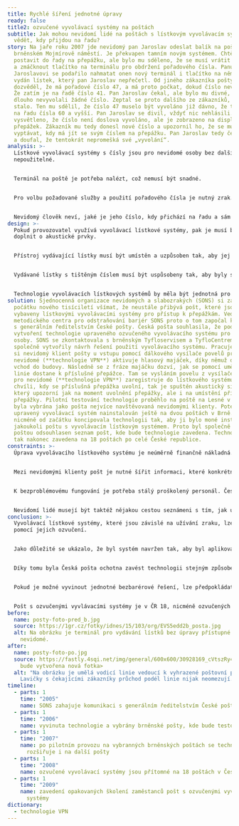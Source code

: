 ```yaml
---
title: Rychlé šíření jednotné úpravy
ready: false
title2: ozvučené vyvolávací systémy na poštách
subtitle: Jak mohou nevidomí lidé na poštách s lístkovým vyvolávacím systémem
  vědět, kdy přijdou na řadu?
story: Na jaře roku 2007 jde nevidomý pan Jaroslav odeslat balík na poštu na
  brněnském Mojmírově náměstí. Je překvapen tamním novým systémem. Chtěl se
  postavit do řady na přepážku, ale bylo mu sděleno, že se musí vrátit ke vchodu
  a zmáčknout tlačítko na terminálu pro obdržení pořadového čísla. Panu
  Jaroslavovi se podařilo nahmatat onen nový terminál i tlačítko na něm. Byl mu
  vydán lístek, který pan Jaroslav nepřečetl. Od jiného zákazníka pošty se
  dozvěděl, že má pořadové číslo 47, a má proto počkat, dokud číslo nevyvolají.
  Že zatím je na řadě číslo 41. Pan Jaroslav čekal, ale bylo mu divné, že tak
  dlouho nevyvolali žádné číslo. Zeptal se proto dalšího ze zákazníků, co se
  stalo. Ten mu sdělil, že číslo 47 muselo být vyvoláno již dávno, že teď jdou
  na řadu čísla 60 a vyšší. Pan Jaroslav se divil, vždyť nic nehlásili. Bylo mu
  vysvětleno, že číslo není doslova vyvoláno, ale je zobrazeno na displeji u
  přepážek. Zákazník mu tedy donesl nové číslo a upozornil ho, že se musí
  vyptávat, kdy má jít se svým číslem na přepážku. Pan Jaroslav tedy čekal znovu
  a doufal, že tentokrát nepromešká své „vyvolání“.
analysis: >-
  Lístkové vyvolávací systémy s čísly jsou pro nevidomé osoby bez dalších úprav
  nepoužitelné.


  Terminál na poště je potřeba nalézt, což nemusí být snadné.


  Pro volbu požadované služby a použití pořadového čísla je nutný zrak. Samotné vyvolávání pořadí vyžaduje opět zrak.


  Nevidomý člověk neví, jaké je jeho číslo, kdy přichází na řadu a sám nedokáže najít ani příslušnou přepážku.
design: >-
  Pokud provozovatel využívá vyvolávací lístkové systémy, pak je musí být
  doplnit o akustické prvky.


  Přístroj vydávající lístky musí být umístěn a uzpůsoben tak, aby jej mohli nalézt a použít i nevidomí klienti.


  Vydávané lístky s tištěným číslem musí být uspůsobeny tak, aby byly srozumitelné i pro nevidomé klienty.


  Technologie vyvolávacích lístkových systémů by měla být jednotná pro co největší počet pošt.
solution: Sjednocenná organizace nevidomých a slabozrakých (SONS) si začala na
  počátku nového tisíciletí všímat, že neustále přibývá pošt, které jsou
  vybaveny lístkovými vyvolávacími systémy pro přístup k přepážkám. Vedoucí
  metodického centra pro odstraňování bariér SONS proto o tom započal komunikaci
  s generálním ředitelstvím České pošty. Česká pošta souhlasila, že podpoří
  vytvoření technologie upraveného ozvučeného vyvolávacího systému pro nevidomé
  osoby. SONS se zkontaktovala s brněnským Tyfloservisem a TyfloCentrem a
  společně vytvořily návrh řešení použití vyvolávacího systému. Pracuje tak, že
  si nevidomý klient pošty u vstupu pomocí dálkového vysílače povelů pro
  nevidomé (**technologie VPN**) aktivuje hlasový majáček, díky němuž dohledá
  vchod do budovy. Následně se z fráze majáčku dozví, jak se pomocí umělé vodicí
  linie dostane k příslušné přepážce. Tam se vysláním povelu z vysílače povelů
  pro nevidomé (**technologie VPN**) zaregistruje do lístkového systému. Ve
  chvíli, kdy se příslušná přepážka uvolní, tak je spuštěn akustický signál,
  který upozorní jak na moment uvolnění přepážky, ale i na umístění příslušné
  přepážky. Pilotní testování technologie proběhlo na poště na Lesné v Brně. Ta
  byla vybrána jako pošta nejvíce navštěvovaná nevidomými klienty. Poté byl
  upravený vyvolávací systém nainstalován ještě na dvou poštách v Brně. SONS
  nicméně od začátku koncipovala technologii tak, aby ji bylo moné instalovat na
  jakoukoli poštu s vyvolávacím lístkovým systémem. Proto byl společně s Českou
  poštou odsouhlasen seznam pošt, kde bude technologie zavedena. Technologie je
  tak nakonec zavedena na 18 poštách po celé České republice.
constraints: >-
  Úprava vyvolávacího lístkového systému je neúměrně finančně nákladná.


  Mezi nevidomými klienty pošt je nutné šířit informaci, které konkrétní pošty disponují touto úpravou.


  K bezproblémovému fungování je potřeba stálý proškolený personál. Česká pošta má poměrně velkou fluktuaci zaměstnanců


  Nevidomí lidé musejí být taktéž nějakou cestou seznámeni s tím, jak upravený vyvolávací systém využívat.
conclusion: >-
  Vyvolávací lístkové systémy, které jsou závislé na užívání zraku, lze upravit
  pomocí jejich ozvučení.


  Jako důležité se ukázalo, že byl systém navržen tak, aby byl aplikovatelný v celé České republice.


  Díky tomu byla Česká pošta ochotna zavést technologii stejným způsobem na více svých pobočkách.


  Pokud je možné vyvinout jednotné bezbarérové řešení, lze předpokládat jeho snadnější rozšíření na více podobných míst.


  Pošt s ozvučenými vyvlávacími systémy je v ČR 18, nicméně ozvučených pošt (s hlasovým majáčkem) bez lístkového vyvolávacího systému je téměř 400.
before:
  name: posty-foto-pred_b.jpg
  source: https://1gr.cz/fotky/idnes/15/103/org/EVS5edd2b_posta.jpg
  alt: Na obrázku je terminál pro vydávání lístků bez úpravy přístupné pro osoby
    nevidomé.
after:
  name: posty-foto-po.jpg
  source: https://fastly.4sqi.net/img/general/600x600/30928169_cVtszRy4cTEeATTiFryPxhgvOHAm9ND966eDjcNn7oM.jpg    <dočasné,
    bude vytvořena nová fotka>
  alt: "Na obrázku je umělá vodicí linie vedoucí k vyhrazené poštovní přepážce.
    Lavičky s čekajícími zákazníky průchod podél linie nijak neomezují. "
timeline:
  - parts: 1
    time: "2005"
    name: SONS zahajuje komunikaci s generálním ředitelstvím České pošty
  - parts: 1
    time: "2006"
    name: vyvinuta technologie a vybrány brněnské pošty, kde bude testována
  - parts: 1
    time: "2007"
    name: po pilotním provozu na vybranných brněnských poštách se technologie
      rozšiřuje i na další pošty
  - parts: 1
    time: "2008"
    name: ozvučené vyvolávací systémy jsou přítomné na 18 poštách v České republice
  - parts: 1
    time: "2009"
    name: zavedení opakovaných školení zaměstanců pošt s ozvučenými vyvolávacími
      systémy
dictionary:
  - technologie VPN
---
```

